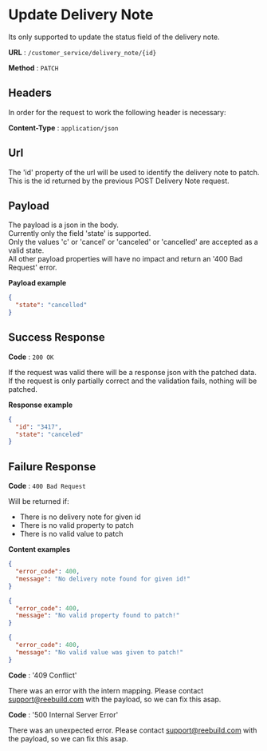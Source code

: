 # Update Delivery Note

Its only supported to update the status field of the delivery note.

**URL** : `/customer_service/delivery_note/{id}`

**Method** : `PATCH`

## Headers

In order for the request to work the following header is necessary: <br>

**Content-Type** : `application/json`

## Url

The 'id' property of the url will be used to identify the delivery note to patch. <br>
This is the id returned by the previous POST Delivery Note request.

## Payload

The payload is a json in the body. <br>
Currently only the field 'state' is supported. <br>
Only the values 'c' or 'cancel' or 'canceled' or 'cancelled' are accepted as a valid state. <br>
All other payload properties will have no impact and return an '400 Bad Request' error.

**Payload example**

```json
{
  "state": "cancelled"
}
```

## Success Response

**Code** : `200 OK`

If the request was valid there will be a response json with the patched data.
If the request is only partially correct and the validation fails, nothing will be patched.

**Response example**

```json
{
  "id": "3417",
  "state": "canceled"
}
```

## Failure Response

**Code** : `400 Bad Request`

Will be returned if:
- There is no delivery note for given id
- There is no valid property to patch
- There is no valid value to patch

**Content examples**

```json
{
  "error_code": 400,
  "message": "No delivery note found for given id!"
}
```


```json
{
  "error_code": 400,
  "message": "No valid property found to patch!"
}
```

```json
{
  "error_code": 400,
  "message": "No valid value was given to patch!"
}
```

**Code** : '409 Conflict'

There was an error with the intern mapping. Please contact support@reebuild.com with the payload, so we can fix this asap. 

**Code** : '500 Internal Server Error'

There was an unexpected error. Please contact support@reebuild.com with the payload, so we can fix this asap. 
